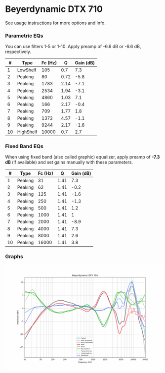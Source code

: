 # Beyerdynamic DTX 710
See [usage instructions](https://github.com/jaakkopasanen/AutoEq#usage) for more options and info.

### Parametric EQs
You can use filters 1-5 or 1-10. Apply preamp of -6.6 dB or -6.6 dB, respectively.

|   # | Type      |   Fc (Hz) |    Q |   Gain (dB) |
|-----|-----------|-----------|------|-------------|
|   1 | LowShelf  |       105 | 0.7  |         7.3 |
|   2 | Peaking   |        80 | 0.72 |        -5.8 |
|   3 | Peaking   |      1783 | 2.14 |        -7.1 |
|   4 | Peaking   |      2534 | 1.94 |        -3.1 |
|   5 | Peaking   |      4860 | 1.03 |         7.1 |
|   6 | Peaking   |       166 | 2.17 |        -0.4 |
|   7 | Peaking   |       709 | 1.77 |         1.8 |
|   8 | Peaking   |      1372 | 4.57 |        -1.1 |
|   9 | Peaking   |      9244 | 2.17 |        -1.6 |
|  10 | HighShelf |     10000 | 0.7  |         2.7 |

### Fixed Band EQs
When using fixed band (also called graphic) equalizer, apply preamp of **-7.3 dB** (if available) and set gains manually with these parameters.

|   # | Type    |   Fc (Hz) |    Q |   Gain (dB) |
|-----|---------|-----------|------|-------------|
|   1 | Peaking |        31 | 1.41 |         7.3 |
|   2 | Peaking |        62 | 1.41 |        -0.2 |
|   3 | Peaking |       125 | 1.41 |        -1.6 |
|   4 | Peaking |       250 | 1.41 |        -1.3 |
|   5 | Peaking |       500 | 1.41 |         1.2 |
|   6 | Peaking |      1000 | 1.41 |         1   |
|   7 | Peaking |      2000 | 1.41 |        -8.9 |
|   8 | Peaking |      4000 | 1.41 |         7.3 |
|   9 | Peaking |      8000 | 1.41 |         2.6 |
|  10 | Peaking |     16000 | 1.41 |         3.8 |

### Graphs
![](./Beyerdynamic%20DTX%20710.png)
